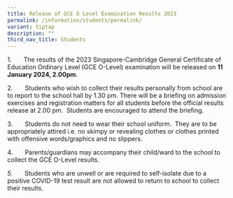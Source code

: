 ```yaml
---
title: Release of GCE O Level Examination Results 2023
permalink: /information/students/permalink/
variant: tiptap
description: ""
third_nav_title: Students
---
```

<p>1.&nbsp;&nbsp;&nbsp;&nbsp;&nbsp;&nbsp; The results of the 2023 Singapore-Cambridge General Certificate of Education Ordinary Level (GCE O-Level) examination will be released on <strong>11 January 2024, 2.00pm</strong>.</p><p>2.&nbsp;&nbsp;&nbsp;&nbsp;&nbsp;&nbsp; Students who wish to collect their results personally from school are to report to the school hall by 1.30 pm. There will be a briefing on admission exercises and registration matters for all students before the official results release at 2.00 pm. &nbsp;Students are encouraged to attend the briefing.</p><p>3.&nbsp;&nbsp;&nbsp;&nbsp;&nbsp;&nbsp; Students do not need to wear their school uniform.&nbsp; They are to be appropriately attired i.e. no skimpy or revealing clothes or clothes printed with offensive words/graphics and no slippers.</p><p>4.&nbsp;&nbsp;&nbsp;&nbsp;&nbsp;&nbsp; Parents/guardians may accompany their child/ward to the school to collect the GCE O-Level results.</p><p><em>5.&nbsp;&nbsp;&nbsp;&nbsp;&nbsp;&nbsp; </em>Students who are unwell or are required to self-isolate due to a positive COVID-19 test result are not allowed to return to school to collect their results.&nbsp;&nbsp;&nbsp;&nbsp;&nbsp;&nbsp;</p>